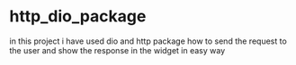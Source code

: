 # http_dio_package
in this project i have used dio and http package how to send the request to the user and show the response in the widget in easy way
